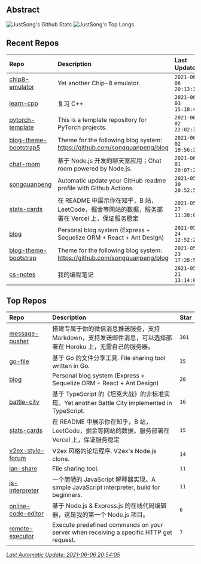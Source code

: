 ## Abstract
![JustSong's Github Stats](https://github-readme-stats.vercel.app/api?username=songquanpeng&show_icons=true&hide_border=true)
![JustSong's Top Langs](https://github-readme-stats.vercel.app/api/top-langs/?username=songquanpeng&layout=compact&hide_border=true&langs_count=10)

## Recent Repos
|Repo|Description|Last Update|
|:--|:--|:--|
|[chip8-emulator](https://github.com/songquanpeng/chip8-emulator)|Yet another Chip-8 emulator.|`2021-06-06 20:13:37`|
|[learn-cpp](https://github.com/songquanpeng/learn-cpp)|复习 C++|`2021-06-03 15:18:49`|
|[pytorch-template](https://github.com/songquanpeng/pytorch-template)|This is a template repository for PyTorch projects.|`2021-06-02 22:02:35`|
|[blog-theme-bootstrap5](https://github.com/songquanpeng/blog-theme-bootstrap5)|Theme for the following blog system: https://github.com/songquanpeng/blog|`2021-06-02 19:56:38`|
|[chat-room](https://github.com/songquanpeng/chat-room)|基于 Node.js 开发的聊天室应用；Chat room powered by Node.js.|`2021-06-01 20:07:23`|
|[songquanpeng](https://github.com/songquanpeng/songquanpeng)|Automatic update your GitHub readme profile with Github Actions.|`2021-05-30 20:52:53`|
|[stats-cards](https://github.com/songquanpeng/stats-cards)|在 README 中展示你在知乎，B 站，LeetCode，掘金等网站的数据，服务部署在 Vercel 上，保证服务稳定|`2021-05-27 11:38:03`|
|[blog](https://github.com/songquanpeng/blog)|Personal blog system (Express + Sequelize ORM + React + Ant Design)|`2021-05-24 12:52:20`|
|[blog-theme-bootstrap](https://github.com/songquanpeng/blog-theme-bootstrap)|Theme for the following blog system: https://github.com/songquanpeng/blog|`2021-05-23 17:28:57`|
|[cs-notes](https://github.com/songquanpeng/cs-notes)|我的编程笔记|`2021-05-21 13:14:04`|

## Top Repos
|Repo|Description|Star|
|:--|:--|:--|
|[message-pusher](https://github.com/songquanpeng/message-pusher)|搭建专属于你的微信消息推送服务，支持 Markdown，支持发送邮件消息，可以选择部署在 Heroku 上，无需自己的服务器。|`301`|
|[go-file](https://github.com/songquanpeng/go-file)|基于 Go 的文件分享工具. File sharing tool written in Go.|`35`|
|[blog](https://github.com/songquanpeng/blog)|Personal blog system (Express + Sequelize ORM + React + Ant Design)|`20`|
|[battle-city](https://github.com/songquanpeng/battle-city)|基于 TypeScript 的《坦克大战》的非标准实现。Yet another Battle City implemented in TypeScript.|`16`|
|[stats-cards](https://github.com/songquanpeng/stats-cards)|在 README 中展示你在知乎，B 站，LeetCode，掘金等网站的数据，服务部署在 Vercel 上，保证服务稳定|`15`|
|[v2ex-style-forum](https://github.com/songquanpeng/v2ex-style-forum)|V2ex 风格的论坛程序. V2ex's Node.js clone.|`14`|
|[lan-share](https://github.com/songquanpeng/lan-share)|File sharing tool. |`11`|
|[js-interpreter](https://github.com/songquanpeng/js-interpreter)|一个简陋的 JavaScript 解释器实现。A simple JavaScript interpreter, build for beginners.|`11`|
|[online-code-editor](https://github.com/songquanpeng/online-code-editor)|基于 Node.js & Express.js 的在线代码编辑器，这是我的第一个 Node.js 项目。|`6`|
|[remote-executor](https://github.com/songquanpeng/remote-executor)|Execute predefined commands on your server when receiving a specific HTTP get request.|`7`|



*[Last Automatic Update: 2021-06-06 20:54:05](https://github.com/songquanpeng/songquanpeng/blob/master/help.md)*
